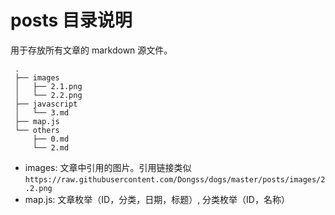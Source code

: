 # posts 目录说明

用于存放所有文章的 markdown 源文件。
        
```
 .
 ├── images
 │   ├── 2.1.png
 │   └── 2.2.png
 ├── javascript
 │   └── 3.md
 ├── map.js
 └── others
     ├── 0.md
     └── 2.md
```

* images: 文章中引用的图片。引用链接类似 `https://raw.githubusercontent.com/Dongss/dogs/master/posts/images/2.2.png`
* map.js: 文章枚举（ID，分类，日期，标题）, 分类枚举（ID，名称）
